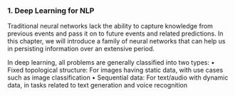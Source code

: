 ### 1. Deep Learning for NLP

Traditional neural networks lack the ability to capture knowledge from
previous events and pass it on to future events and related predictions. In
this chapter, we will introduce a family of neural networks that can help us
in persisting information over an extensive period.

In deep learning, all problems are generally classified into two types:
• Fixed topological structure: For images having static
data, with use cases such as image classification
• Sequential data: For text/audio with dynamic data, in
tasks related to text generation and voice recognition

